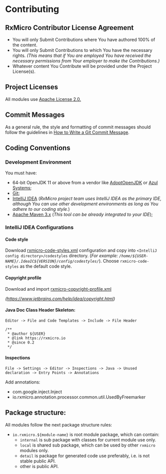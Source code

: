 # Contributing

## RxMicro Contributor License Agreement

* You will only Submit Contributions where You have authored 100% of the content.
* You will only Submit Contributions to which You have the necessary rights.
*(This means that if You are employed You have received the necessary permissions from Your employer to make the Contributions.)*
* Whatever content You Contribute will be provided under the Project License(s).

## Project Licenses

All modules use [Apache License 2.0.](https://github.com/rxmicro/rxmicro/blob/master/LICENSE)

## Commit Messages

As a general rule, the style and formatting of commit messages should follow the guidelines in [How to Write a Git Commit Message](COMMIT_MESSAGE_TEMPLATE.md).
    
## Coding Conventions

### Development Environment

You must have:

* 64-bit OpenJDK 11 or above from a vendor like [AdoptOpenJDK](https://adoptopenjdk.net/) or [Azul Systems](https://www.azul.com/downloads/zulu-community/);
* [Git](https://git-scm.com/);
* [IntelliJ IDEA](https://www.jetbrains.com/idea/)
    (*RxMicro project team uses IntelliJ IDEA as the primary IDE, although You can use other development environments as long as You adhere to our coding style.*)
* [Apache Maven 3.x](https://maven.apache.org/) 
    (*This tool can be already integrated to your IDE*);
 
### IntelliJ IDEA Configurations

#### Code style

Download [rxmicro-code-styles.xml](../.coding/rxmicro-code-styles.xml) configuration and copy into `<IntelliJ config directory>/codestyles` directory.
(*For example: `/home/${USER-NAME}/.IdeaIC${VERSION}/config/codestyles/`*).
Choose `rxmicro-code-styles` as the default code style.

#### Copyright profile

Download and import [rxmicro-copyright-profile.xml](../.coding/rxmicro-copyright-profile.xml)

*(https://www.jetbrains.com/help/idea/copyright.html)*

#### Java Doc Class Header Skeleton:

`Editor -> File and Code Templates -> Include -> File Header`

```
/**
 * @author ${USER}
 * @link https://rxmicro.io
 * @since 0.2
 */
```

#### Inspections

`File -> Settings -> Editor -> Inspections -> Java -> Unused declaration -> Entry Points -> Annotations`

Add annotations:

* com.google.inject.Inject
* io.rxmicro.annotation.processor.common.util.UsedByFreemarker


## Package structure:

All modules follow the next package structure rules:

- `io.rxmicro.${module-name}` is root module package, which can contain:
    - `internal` is sub package with classes for current module use only.
    - `local` is shared sub package, which can be used by other `rxmicro` modules only.
    - `detail` is package for generated code use preferably, i.e. is not stable public API.
    - other    is public API.